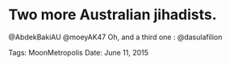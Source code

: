 # Two more Australian jihadists.
@AbdekBakiAU
@moeyAK47
Oh, and a third one : @dasulafilion

Tags: MoonMetropolis
Date: June 11, 2015